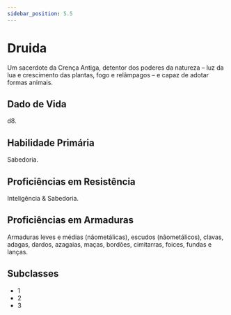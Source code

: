 ```yaml
---
sidebar_position: 5.5
---
```

# Druida
Um sacerdote da Crença Antiga,
detentor dos poderes da natureza – luz
da lua e crescimento das plantas, fogo e
relâmpagos – e capaz de adotar formas
animais.

## Dado de Vida
d8.

## Habilidade Primária
Sabedoria.

## Proficiências em Resistência
Inteligência & Sabedoria.

## Proficiências em Armaduras
Armaduras leves e médias (nãometálicas), escudos (nãometálicos), clavas, adagas,
dardos, azagaias, maças, bordões,
cimitarras, foices, fundas e lanças.

## Subclasses
- 1
- 2
- 3
